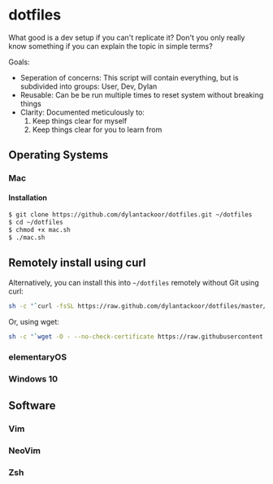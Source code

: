 # dotfiles

What good is a dev setup if you can't replicate it? Don't you only really know something if you can explain the topic in simple terms?

Goals:

- Seperation of concerns: This script will contain everything, but is subdivided into groups: User, Dev, Dylan
- Reusable: Can be be run multiple times to reset system without breaking things
- Clarity: Documented meticulously to:
    1. Keep things clear for myself
    2. Keep things clear for you to learn from

## Operating Systems

### Mac

#### Installation

```sh
$ git clone https://github.com/dylantackoor/dotfiles.git ~/dotfiles
$ cd ~/dotfiles
$ chmod +x mac.sh
$ ./mac.sh
```

## Remotely install using curl

Alternatively, you can install this into `~/dotfiles` remotely without Git using curl:

```sh
sh -c "`curl -fsSL https://raw.github.com/dylantackoor/dotfiles/master/mac.sh`"
```

Or, using wget:

```sh
sh -c "`wget -O - --no-check-certificate https://raw.githubusercontent.com/dylantackoor/dotfiles/master/mac.sh`"
```

### elementaryOS

### Windows 10

## Software

### Vim

### NeoVim

### Zsh